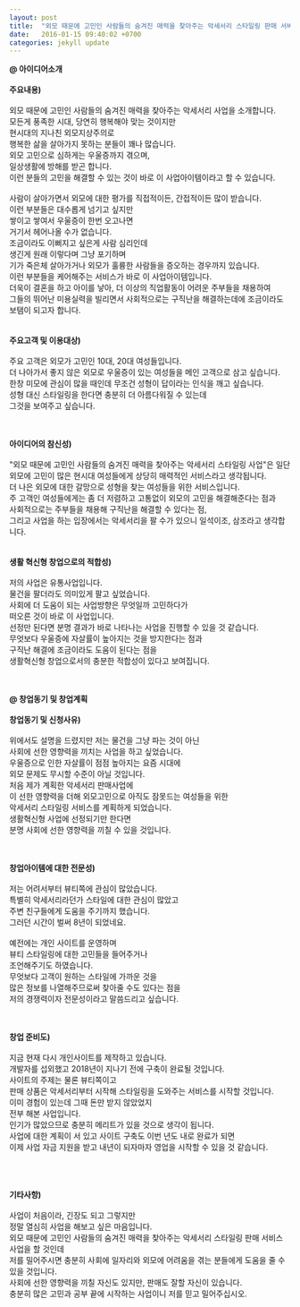 ```yaml
---
layout: post
title:  "외모 때문에 고민인 사람들의 숨겨진 매력을 찾아주는 악세서리 스타일링 판매 서비스 "
date:   2016-01-15 09:40:02 +0700
categories: jekyll update
---
```


<strong>@ 아이디어소개
<br><br>
주요내용)</strong>
<br><br>
외모 때문에 고민인 사람들의 숨겨진 매력을 찾아주는 악세서리 사업을 소개합니다. <br>
모든게 풍족한 시대, 당연히 행복해야 맞는 것이지만 <br>
현시대의 지나친 외모지상주의로 <br>
행복한 삶을 살아가지 못하는 분들이 꽤나 많습니다. <br>
외모 고민으로 심하게는 우울증까지 겪으며, <br>
일상생활에 방해를 받곤 합니다. <br>
이런 분들의 고민을 해결할 수 있는 것이 바로 이 사업아이템이라고 할 수 있습니다. <br>
<br>
사람이 살아가면서 외모에 대한 평가를 직접적이든, 간접적이든 많이 받습니다. <br>
이런 부분들은 대수롭게 넘기고 싶지만 <br>
쌓이고 쌓여서 우울증이 한번 오고나면 <br>
거기서 헤어나올 수가 없습니다. <br>
조금이라도 이뻐지고 싶은게 사람 심리인데 <br>
생긴게 원래 이렇다며 그냥 포기하며 <br>
기가 죽은체 살아가거나 외모가 훌륭한 사람들을 증오하는 경우까지 있습니다. <br>
이런 부분들을 케어해주는 서비스가 바로 이 사업아이템입니다.<br>
더욱이 결혼을 하고 아이를 낳아, 더 이상의 직업활동이 어려운 주부들을 채용하여 <br>
그들의 뛰어난 미용실력을 빌리면서 사회적으로는 구직난을 해결하는데에 조금이라도 보탬이 되고자 합니다. <br>
<br>
<br>
<strong>주요고객
및
이용대상)</strong><br>
<br>
주요 고객은 외모가 고민인 10대, 20대 여성들입니다. <br>
더 나아가서 좋지 않은 외모로 우울증이 있는 여성들을 메인 고객으로 삼고 싶습니다. <br>
한창 미모에 관심이 많을 때인데 무조건 성형이 답이라는 인식을 깨고 싶습니다. <br>
성형 대신 스타일링을 한다면 충분히 더 아름다워질 수 있는데 <br>
그것을 보여주고 싶습니다. <br>
<br>
<br>

<strong>아이디어의 참신성)</strong><br>
<br>
"외모 때문에 고민인 사람들의 숨겨진 매력을 찾아주는 악세서리 스타일링 사업"은 일단 <br>
외모에 고민이 많은 현시대 여성들에게 상당히 매력적인 서비스라고 생각됩니다. <br>
더 나은 외모에 대한 갈망으로 성형을 찾는 여성들을 위한 서비스입니다. <br>
주 고객인 여성들에게는 좀 더 저렴하고 고통없이 외모의 고민을 해결해준다는 점과<br> 
사회적으로는 주부들을 채용해 구직난을 해결할 수 있다는 점, <br>
그리고 사업을 하는 입장에서는 악세서리을 팔 수가 있으니 일석이조, 삼조라고 생각합니다. 
<br>
<br>
<br>
<strong>생활 혁신형
창업으로의
적합성)</strong><br>
<br>
저의 사업은 유통사업입니다. <br>
물건을 팔더라도 의미있게 팔고 싶었습니다.<br> 
사회에 더 도움이 되는 사업방향은 무엇일까 고민하다가 <br>
떠오른 것이 바로 이 사업입니다. <br>
선정만 된다면 분명 결과가 바로 나타나는 사업을 진행할 수 있을 것 같습니다.<br> 
무엇보다 우울증에 자살률이 높아지는 것을 방지한다는 점과 <br>
구직난 해결에 조금이라도 도움이 된다는 점을 <br>
생활혁신형 창업으로서의 충분한 적합성이 있다고 보여집니다.<br> 
<br>
<br>

<strong>@ 창업동기 및 창업계획<br>
<br>
창업동기
및
신청사유) </strong><br>
<br>
위에서도 설명을 드렸지만 저는 물건을 그냥 파는 것이 아닌 <br>
사회에 선한 영향력을 끼치는 사업을 하고 싶었습니다. <br>
우울증으로 인한 자살률이 점점 높아지는 요즘 시대에 <br>
외모 문제도 무시할 수준이 아닐 것입니다. <br>
처음 제가 계획한 악세서리 판매사업에 <br>
이 선한 영향력을 더해 외모고민으로 아직도 잠못드는 여성들을 위한<br> 
악세서리 스타일링 서비스를 계획하게 되었습니다. <br>
생활혁신형 사업에 선정되기만 한다면 <br>
분명 사회에 선한 영향력을 끼칠 수 있을 것입니다. <br>
<br>
<br>

<strong>창업아이템에
대한
전문성)</strong><br>
<br>
저는 어려서부터 뷰티쪽에 관심이 많았습니다. <br>
특별히 악세서리라던가 스타일에 대한 관심이 많았고<br> 
주변 친구들에게 도움을 주기까지 했습니다. <br>
그러던 시간이 벌써 8년이 되었네요.<br>
<br>
예전에는 개인 사이트를 운영하며 <br>
뷰티 스타일링에 대한 고민들을 들어주거나<br> 
조언해주기도 하였습니다. <br>
무엇보다 고객이 원하는 스타일에 가까운 것을<br> 
많은 정보를 나열해주므로써 찾아줄 수도 있다는 점을<br> 
저의 경쟁력이자 전문성이라고 말씀드리고 싶습니다. <br>
<br>
<br>

<strong>창업 준비도)</strong><br>
<br>
지금 현재 다시 개인사이트를 제작하고 있습니다. <br>
개발자를 섭외했고 2018년이 지나기 전에 구축이 완료될 것입니다.<br> 
사이트의 주제는 물론 뷰티쪽이고 <br>
판매 상품은 악세서리부터 시작해 스타일링을 도와주는 서비스를 시작할 것입니다.<br> 
이미 경험이 있는데 그때 돈만 받지 않았었지 <br>
전부 해본 사업입니다. <br>
인기가 많았으므로 충분히 메리트가 있을 것으로 생각이 됩니다.<br> 
사업에 대한 계획이 서 있고 사이트 구축도 이번 년도 내로 완료가 되면<br> 
이제 사업 자금 지원을 받고 내년이 되자마자 영업을 시작할 수 있을 것 같습니다.<br>  
<br>
<br>

<strong>기타사항)</strong><br>
<br>
사업이 처음이라, 긴장도 되고 그렇지만<br> 
정말 열심히 사업을 해보고 싶은 마음입니다.<br> 
외모 때문에 고민인 사람들의 숨겨진 매력을 찾아주는 악세서리 스타일링 판매 서비스 사업을 할 것인데 <br>
저를 밀어주시면 충분히 사회에 일자리와 외모에 어려움을 겪는 분들에게 도움을 줄 수 있을 것입니다. <br>
사회에 선한 영향력을 끼칠 자신도 있지만, 판매도 잘할 자신이 있습니다. <br>
충분히 많은 고민과 공부 끝에 시작하는 사업이니 저를 믿고 밀어주십시오. 
